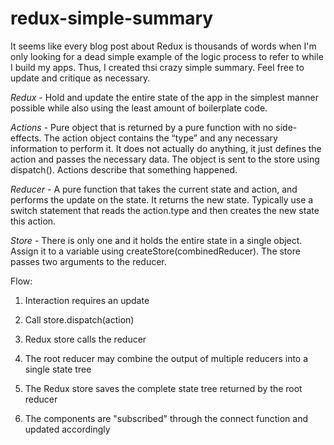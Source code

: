 # redux-simple-summary

It seems like every blog post about Redux is thousands of words when I'm only looking for a dead simple example of the logic process to refer to while I build my apps. Thus, I created thsi crazy simple summary. Feel free to update and critique as necessary.
 
*Redux* - Hold and update the entire state of the app in the simplest manner possible while also using the least amount of boilerplate code.
 
*Actions* - Pure object that is returned by a pure function with no side-effects. The action object contains the “type” and any necessary information to perform it. It does not actually do anything, it just defines the action and passes the necessary data. The object is sent to the store using dispatch(). Actions describe that something happened.
 
*Reducer* - A pure function that takes the current state and action, and performs the update on the state. It returns the new state. Typically use a switch statement that reads the action.type and then creates the new state this action.
 
*Store* - There is only one and it holds the entire state in a single object. Assign it to a variable using createStore(combinedReducer). The store passes two arguments to the reducer.
 
Flow:
1. Interaction requires an update

2. Call store.dispatch(action)

3. Redux store calls the reducer

4. The root reducer may combine the output of multiple reducers into a single state tree

5. The Redux store saves the complete state tree returned by the root reducer

6. The components are "subscribed" through the connect function and updated accordingly
